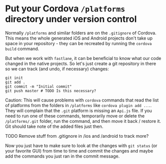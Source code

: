 # Put your Cordova `/platforms` directory under version control

Normally `/platforms` and similar folders are on the `.gitignore` of Cordova. This means the whole generated iOS and Android projects don't take up space in your repository - they can be recreated by running the `cordova build` command.

But when we work with `fastlane`, it can be beneficial to know what our code changed in the native projects. So let's just create a git repository in there so we can track (and undo, if necessary) changes:

```
git init
git add .
git commit -m "Initial commit"
git push master # TODO Is this necessary?
```

Caution: This will cause problems with `cordova` commands that read the list of platforms from the folders in `/platforms` like `cordova plugin add ...`. They will complain that the `.git` platform is missing an `Api.js` file. If you need to run one of these commands, temporarily move or delete the `/platforms/.git` folder, run the command, and then move it back / restore it. Git should take note of the added files just then.

TODO Remove stuff from .gitignore in /ios and /android to track more?

Now you just have to make sure to look at the changes with `git status` (or your favorite GUI) from time to time and commit the changes and maybe add the commands you just ran in the commit message.